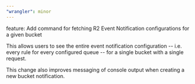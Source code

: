 ```yaml
---
"wrangler": minor
---
```


feature: Add command for fetching R2 Event Notification configurations for a given bucket

This allows users to see the entire event notification configuration -- i.e. every rule for every configured queue -- for a single bucket with a single request.

This change also improves messaging of console output when creating a new bucket notification.
